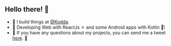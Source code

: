## Hello there! 🌊

- 🐶 I build things at [@Kodda](https://kodda.mx/).
- 🌸 Developing Web with ReactJs ⚛️ and some Android apps with Kotlin 📱!
- 🦆 If you have any questions about my projects, you can send me a tweet [here](https://twitter.com/MikeAlvaradoL). 🙌

<!--
**MikeAlvarado/MikeAlvarado** is a ✨ _special_ ✨ repository because its `README.md` (this file) appears on your GitHub profile.

Here are some ideas to get you started:

- 🔭 I’m currently working on ...
- 🌱 I’m currently learning ...
- 👯 I’m looking to collaborate on ...
- 🤔 I’m looking for help with ...
- 💬 Ask me about ...
- 📫 How to reach me: ...
- 😄 Pronouns: ...
- ⚡ Fun fact: ...
-->
